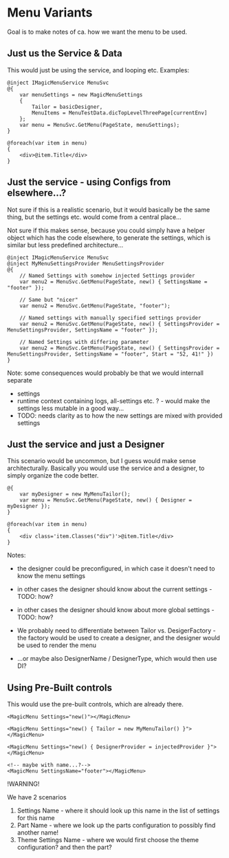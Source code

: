 # Menu Variants
    
Goal is to make notes of ca. how we want the menu to be used.

## Just us the Service & Data

This would just be using the service, and looping etc.
Examples:

```razor
@inject IMagicMenuService MenuSvc
@{
    var menuSettings = new MagicMenuSettings
    {
        Tailor = basicDesigner,
        MenuItems = MenuTestData.dicTopLevelThreePage[currentEnv]
    };
    var menu = MenuSvc.GetMenu(PageState, menuSettings);
}
    
@foreach(var item in menu)
{
    <div>@item.Title</div>
}
```


## Just the service - using Configs from elsewhere...?

Not sure if this is a realistic scenario, but it would basically be the same thing,
but the settings etc. would come from a central place...
    
Not sure if this makes sense, because you could simply have a helper object which
has the code elsewhere, to generate the settings, which is similar but less predefined architecture...

```razor
@inject IMagicMenuService MenuSvc
@inject MyMenuSettingsProvider MenuSettingsProvider
@{
    // Named Settings with somehow injected Settings provider
    var menu2 = MenuSvc.GetMenu(PageState, new() { SettingsName = "footer" });
    
    // Same but "nicer"
    var menu2 = MenuSvc.GetMenu(PageState, "footer");

    // Named settings with manually specified settings provider
    var menu2 = MenuSvc.GetMenu(PageState, new() { SettingsProvider = MenuSettingsProvider, SettingsName = "footer" });

    // Named Settings with differing parameter
    var menu2 = MenuSvc.GetMenu(PageState, new() { SettingsProvider = MenuSettingsProvider, SettingsName = "footer", Start = "52, 41!" })
}
```

Note: some consequences would probably be that we would internall separate 

- settings
- runtime context containing logs, all-settings etc. ? - would make the settings less mutable in a good way...
- TODO: needs clarity as to how the new settings are mixed with provided settings


## Just the service and just a Designer

This scenario would be uncommon, but I guess would make sense architecturally.
Basically you would use the service and a designer, to simply organize the code better.

```razor
@{
    var myDesigner = new MyMenuTailor();
    var menu = MenuSvc.GetMenu(PageState, new() { Designer = myDesigner });
}

@foreach(var item in menu)
{
    <div class='item.Classes("div")'>@item.Title</div>
}
```

Notes:

- the designer could be preconfigured, in which case it doesn't need to know the menu settings
- in other cases the designer should know about the current settings - TODO: how?
- in other cases the designer should know about more global settings - TODO: how?

- We probably need to differentiate between Tailor vs. DesigerFactory - the factory would be used to create a designer, and the designer would be used to render the menu
- ...or maybe also DesignerName / DesignerType, which would then use DI?


## Using Pre-Built controls

This would use the pre-built controls, which are already there.

```razor
<MagicMenu Settings="new()"></MagicMenu>

<MagicMenu Settings="new() { Tailor = new MyMenuTailor() }"></MagicMenu>

<MagicMenu Settings="new() { DesignerProvider = injectedProvider }"></MagicMenu>

<!-- maybe with name...?-->
<MagicMenu SettingsName="footer"></MagicMenu>
```

!WARNING!

We have 2 scenarios

1. Settings Name - where it should look up this name in the list of settings for this name
1. Part Name - where we look up the parts configuration to possibly find another name!
1. Theme Settings Name - where we would first choose the theme configuration? and then the part?

